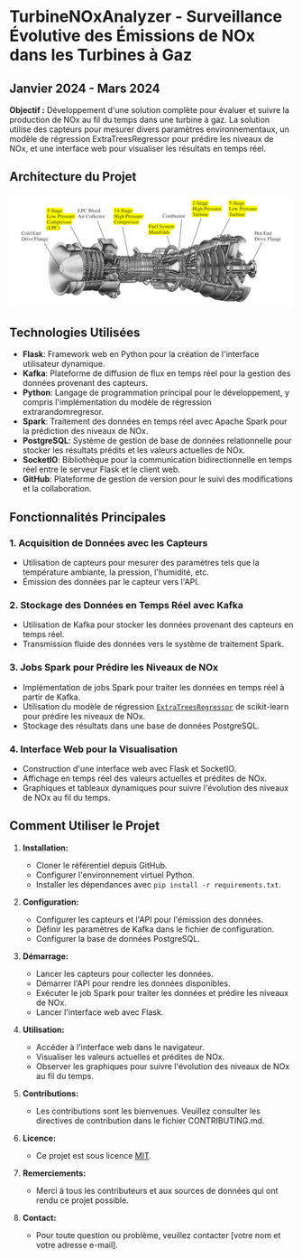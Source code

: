 # TurbineNOxAnalyzer - Surveillance Évolutive des Émissions de NOx dans les Turbines à Gaz

## Janvier 2024 - Mars 2024

**Objectif :** Développement d'une solution complète pour évaluer et suivre la production de NOx au fil du temps dans une turbine à gaz. La solution utilise des capteurs pour mesurer divers paramètres environnementaux, un modèle de régression ExtraTreesRegressor pour prédire les niveaux de NOx, et une interface web pour visualiser les résultats en temps réel.

## Architecture du Projet

![Architecture du Projet](TurbineNOxAnalyzer_Architecture.png)

## Technologies Utilisées
- **Flask**: Framework web en Python pour la création de l'interface utilisateur dynamique.
- **Kafka**: Plateforme de diffusion de flux en temps réel pour la gestion des données provenant des capteurs.
- **Python**: Langage de programmation principal pour le développement, y compris l'implémentation du modèle de régression extrarandomregresor.
- **Spark**: Traitement des données en temps réel avec Apache Spark pour la prédiction des niveaux de NOx.
- **PostgreSQL**: Système de gestion de base de données relationnelle pour stocker les résultats prédits et les valeurs actuelles de NOx.
- **SocketIO**: Bibliothèque pour la communication bidirectionnelle en temps réel entre le serveur Flask et le client web.
- **GitHub**: Plateforme de gestion de version pour le suivi des modifications et la collaboration.

## Fonctionnalités Principales

### 1. Acquisition de Données avec les Capteurs
- Utilisation de capteurs pour mesurer des paramètres tels que la température ambiante, la pression, l'humidité, etc.
- Émission des données par le capteur vers l'API.

### 2. Stockage des Données en Temps Réel avec Kafka
- Utilisation de Kafka pour stocker les données provenant des capteurs en temps réel.
- Transmission fluide des données vers le système de traitement Spark.

### 3. Jobs Spark pour Prédire les Niveaux de NOx
- Implémentation de jobs Spark pour traiter les données en temps réel à partir de Kafka.
- Utilisation du modèle de régression [`ExtraTreesRegressor`](https://scikit-learn.org/stable/modules/generated/sklearn.ensemble.ExtraTreesRegressor.html) de scikit-learn pour prédire les niveaux de NOx.
- Stockage des résultats dans une base de données PostgreSQL.


### 4. Interface Web pour la Visualisation
- Construction d'une interface web avec Flask et SocketIO.
- Affichage en temps réel des valeurs actuelles et prédites de NOx.
- Graphiques et tableaux dynamiques pour suivre l'évolution des niveaux de NOx au fil du temps.

## Comment Utiliser le Projet

1. **Installation:**
   - Cloner le référentiel depuis GitHub.
   - Configurer l'environnement virtuel Python.
   - Installer les dépendances avec `pip install -r requirements.txt`.

2. **Configuration:**
   - Configurer les capteurs et l'API pour l'émission des données.
   - Définir les paramètres de Kafka dans le fichier de configuration.
   - Configurer la base de données PostgreSQL.

3. **Démarrage:**
   - Lancer les capteurs pour collecter les données.
   - Démarrer l'API pour rendre les données disponibles.
   - Exécuter le job Spark pour traiter les données et prédire les niveaux de NOx.
   - Lancer l'interface web avec Flask.

4. **Utilisation:**
   - Accéder à l'interface web dans le navigateur.
   - Visualiser les valeurs actuelles et prédites de NOx.
   - Observer les graphiques pour suivre l'évolution des niveaux de NOx au fil du temps.

5. **Contributions:**
   - Les contributions sont les bienvenues. Veuillez consulter les directives de contribution dans le fichier CONTRIBUTING.md.

6. **Licence:**
   - Ce projet est sous licence [MIT](LICENSE.md).

7. **Remerciements:**
   - Merci à tous les contributeurs et aux sources de données qui ont rendu ce projet possible.

8. **Contact:**
   - Pour toute question ou problème, veuillez contacter [votre nom et votre adresse e-mail].
